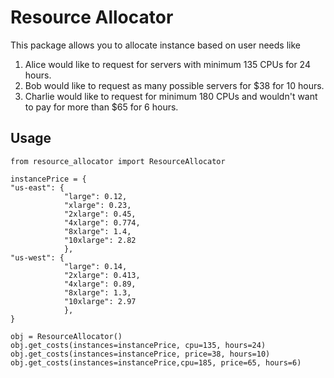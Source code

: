 # Resource Allocator

This package allows you to allocate instance based on user needs like
1. Alice would like to request for servers with minimum 135 CPUs for 24 hours.
2. Bob would like to request as many possible servers for $38 for 10 hours.
3. Charlie would like to request for minimum 180 CPUs and wouldn't want to pay for more than $65 for 6 hours.

## Usage

    from resource_allocator import ResourceAllocator
    
    instancePrice = {
    "us-east": {
			    "large": 0.12,
			    "xlarge": 0.23,
			    "2xlarge": 0.45,
			    "4xlarge": 0.774,
			    "8xlarge": 1.4,
			    "10xlarge": 2.82
			    },
	"us-west": {
				"large": 0.14,
				"2xlarge": 0.413,
				"4xlarge": 0.89,
				"8xlarge": 1.3,
				"10xlarge": 2.97
				},
	}
    
    obj = ResourceAllocator()
    obj.get_costs(instances=instancePrice, cpu=135, hours=24)
    obj.get_costs(instances=instancePrice, price=38, hours=10)
    obj.get_costs(instances=instancePrice,cpu=185, price=65, hours=6)
    
